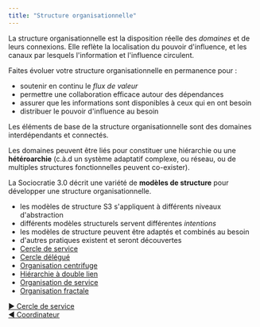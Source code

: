 ```yaml
---
title: "Structure organisationnelle"
---
```



La structure organisationnelle est la disposition réelle des <dfn data-info="Domaine: Une zone d&apos;influence, d’activité et de prise de décisions distincte au sein d&apos;une organisation.">domaines</dfn> et de leurs connexions. Elle reflète la localisation du pouvoir d'influence, et les canaux par lesquels l'information et l'influence circulent.

Faites évoluer votre structure organisationnelle en permanence pour :

- soutenir en continu le <dfn data-info="Flux de valeur: Les livrables voyageant traversant une organisation vers les clients ou d&apos;autres intervenants.">flux de valeur</dfn>
- permettre une collaboration efficace autour des dépendances
- assurer que les informations sont disponibles à ceux qui en ont besoin
- distribuer le pouvoir d'influence au besoin

Les éléments de base de la structure organisationnelle sont des domaines interdépendants et connectés.

Les domaines peuvent être liés pour constituer une hiérarchie ou une **hétéroarchie** (c.à.d un système adaptatif complexe, ou réseau, ou de multiples structures fonctionnelles peuvent co-exister).

La Sociocratie 3.0 décrit une variété de **modèles de structure** pour développer une structure organisationnelle.

- les modèles de structure S3 s'appliquent à différents niveaux d'abstraction
- différents modèles structurels servent différentes <dfn data-info="Intention: La motivation d&apos;un groupe ou d&apos;une personne pour répondre à une situation particulière.">intentions</dfn>
- les modèles de structure peuvent être adaptés et combinés au besoin
- d'autres pratiques existent et seront découvertes
- [Cercle de service](service-circle.html)
- [Cercle délégué](delegate-circle.html)
- [Organisation centrifuge](peach-organization.html)
- [Hiérarchie à double lien](double-linked-hierarchy.html)
- [Organisation de service](service-organization.html)
- [Organisation fractale](fractal-organization.html)


[&#9654; Cercle de service](service-circle.html)<br/>[&#9664; Coordinateur](coordinator.html)

